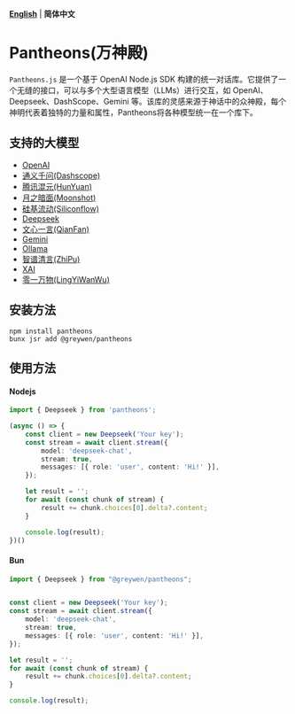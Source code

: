 
**[English](README_EN.md)** | **简体中文**

# Pantheons(万神殿)
`Pantheons.js` 是一个基于 OpenAI Node.js SDK 构建的统一对话库。它提供了一个无缝的接口，可以与多个大型语言模型（LLMs）进行交互，如 OpenAI、Deepseek、DashScope、Gemini 等。该库的灵感来源于神话中的众神殿，每个神明代表着独特的力量和属性，Pantheons将各种模型统一在一个库下。

## 支持的大模型
- [OpenAI](https://platform.openai.com/docs/api-reference/introduction)
- [通义千问(Dashscope)](https://help.aliyun.com/zh/model-studio/developer-reference)
- [腾讯混元(HunYuan)](https://cloud.tencent.com/document/product/1729/101839)
- [月之暗面(Moonshot)](https://platform.moonshot.cn/docs/intro)
- [硅基流动(Siliconflow)](https://docs.siliconflow.cn/cn/userguide/introduction)
- [Deepseek](https://api-docs.deepseek.com/)
- [文心一言(QianFan)](https://cloud.baidu.com/doc/WENXINWORKSHOP/s/7ltgucw50)
- [Gemini](https://ai.google.dev/gemini-api/docs)
- [Ollama](https://github.com/ollama/ollama/blob/main/docs/api.md)
- [智谱清言(ZhiPu)](https://open.bigmodel.cn/dev/api/normal-model/glm-4)
- [XAI](https://docs.x.ai/docs/overview)
- [零一万物(LingYiWanWu)](https://platform.lingyiwanwu.com/docs/api-reference)

## 安装方法

```
npm install pantheons
bunx jsr add @greywen/pantheons
```

## 使用方法

#### Nodejs

```typescript
import { Deepseek } from 'pantheons';

(async () => {
    const client = new Deepseek('Your key');
    const stream = await client.stream({
        model: 'deepseek-chat',
        stream: true,
        messages: [{ role: 'user', content: 'Hi!' }],
    });

    let result = '';
    for await (const chunk of stream) {
        result += chunk.choices[0].delta?.content;
    }

    console.log(result);
})()
```

#### Bun

```typescript
import { Deepseek } from "@greywen/pantheons";


const client = new Deepseek('Your key');
const stream = await client.stream({
    model: 'deepseek-chat',
    stream: true,
    messages: [{ role: 'user', content: 'Hi!' }],
});

let result = '';
for await (const chunk of stream) {
    result += chunk.choices[0].delta?.content;
}

console.log(result);

```